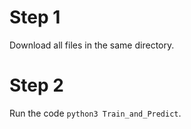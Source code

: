 # Step 1

Download all files in the same directory.

# Step 2

Run the code `python3 Train_and_Predict`.
